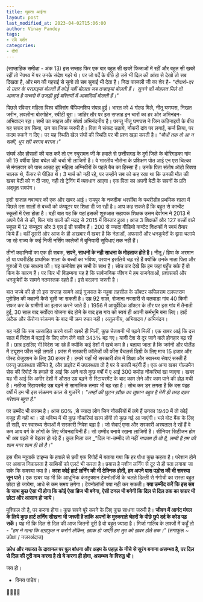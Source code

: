 ```yaml
---
title: घूमता आईना
layout: post
last_modified_at: 2023-04-02T15:06:00
author: Vinay Pandey
tags:
- रवि दर्शन
categories:
- दीर्घ
---
```

(साप्ताहिक समीक्षा - अंक 13)
इस सप्ताह फिर एक बार बहुत सी खबरें फिजाओं में रहीं और बहुत सी खबरें रहीं तो नेपथ्य में पर उनके संदेश गहरे थे। पर जो पर्दे के पीछे हो उसे भी दिल की आंख से देखो तो सब दिखता है, और मन की गहराई से सुनो तो सब सुनाई भी देता है। निदा फाजली जी का शेर है-
*"दीवारो-दर से उतर के परछाइयां बोलती हैं*
*कोई नहीं बोलता जब तन्हाइयां बोलती हैं।* 
*सुनने की मोहलत मिले तो आवाज है पत्थरो में* 
*उजड़ी हुई बस्तियों में आबादियाँ बोलती हैं।"*

पिछले रविवार महिला विश्व बॉक्सिंग चैंपियनशिप संपन्न हुई। भारत को 4 गोल्ड मिले, नीतू घणघस, निखत जरीन, लवलीना बोरगोहेन,  स्वीटी बूरा। जाहिर तौर पर इस सप्ताह इन चारों का हर ओर अभिनंदन- अभिवादन रहा। सभी का साहस और संघर्ष अभिनंदनीय है। परन्तु नीतू घणघस ने जिन कठिनाइयों के बीच यह सफर तय किया, उन का जिक्र जरुरी है। पिता ने संकट उठाये, नौकरी दांव पर लगाई, कर्ज लिया, पर कदम रुकने न दिए। पर यह स्थिति खेल संघों की स्थिति पर भी प्रश्न खड़ा करती है। *"पौधों तक वो आ न सकी, धूप रही बरगद बरगद।"*

संघर्ष और हौसलों की बात करें तो एन रघुरामन जी के हवाले से छत्तीसगढ के दुर्ग जिले के बोरिगड़का गांव की 19 वर्षीया हिषा बघेल की चर्चा भी लाजिमी है। वे भारतीय नौसेना के प्रशिक्षण पोत आई एन एस चिल्का से मंगलवार को पास आउट हुए महिला अग्निवीरों के पहले बैच का हिस्सा हैं। उनके पिता संतोष ऑटो रिक्शा चालक थे, कैंसर से पीड़ित थे। 3 मार्च को नही रहे, पर उन्होंने सब को कह रखा था कि उनकी मौत की खबर बेटी को न दी जाए, नही तो ट्रेनिंग में व्यवधान आएगा। एक पिता का अपनी बेटी के सपनों के प्रति अद्भुत समर्पण। 

इसी सप्ताह नवाचार की एक और खबर आई। रायपुर के नजदीक धरसींवा के पथरीडीह प्रथमिक शाला में पिछले दस सालों से बच्चों को कंप्यूटर पर शिक्षा दी जा रही है। आप कह सकते हैं कि बहुत से कान्वेंट स्कूलों में ऐसा होता है। बड़ी बात यह कि यहां इसकी शुरुआत सहायक शिक्षक उत्तम देवांगन ने 2013 में अपने पैसे से की, फिर गांव वालों की मदद से 2015 में विस्तार हुआ। आज 3 शिक्षकों और 127 बच्चों वाले स्कूल में 12 कंप्यूटर और 3 एल ई डी स्क्रीन हैं। 200 से ज्यादा वीडियो कन्टेंट शिक्षकों ने स्वयं तैयार किये हैं। वहीं दूसरी ओर आज के ही अखबार में खबर है कि नेताओं,  अफसरों और धनकुबेरों के द्वारा चलाये जा रहे राज्य के कई निजी नर्सिंग कालेजों में बुनियादी सुविधाएं तक नही हैं। 

तीनों कहानियों का एक ही सबक, **सपने, साधनों के नही साधना के मोहताज होते है।**  नीतू / हिषा के अरमान हों या पथरीडीह प्राथमिक शाला के बच्चों का भविष्य, परवान इसलिये चढ़ रहें हैं क्योंकि उनके माता पिता और गुरुओं ने एक साधना की। यह कमोबेश हम सभी के साथ है। सोच कर देखें कि हम जहां पहुँच सके हैं वो किन के कारण हैं। पर फिर भी विडम्बना यह है कि सार्वजनिक जीवन मे हम राजनेताओं, प्रशासकों और धनकुबेरों के सामने नतमस्तक रहते हैं। इसे बदलना जरूरी है। 

बात जज्बे की हो तो इस सप्ताह सामने आई गुजरात के महुवा तहसील के डॉक्टर कपिलराम दलपतराम पुरोहित की कहानी कैसे भूली जा सकती है। उम्र 92 साल, रोजाना नवसारी से वलवाड़ा गांव 40 किमी सफर कर के ग्रामीणों का इलाज करने जाते हैं। 1956 में आयुर्वेदिक डॉक्टर के तौर पर इस गांव में तैनाती हुई, 30 साल बाद सर्वोदय योजना बंद होने के बाद इस गांव को स्वयं ही अपनी कर्मभूमि बना लिए। हार्ट अटैक और कॅरोना संक्रमण के बाद भी क्रम रुका नही।  अतुलनीय, अभिवादन / अभिनंदन। 

यह नही कि सब उत्साहित करने वाली खबरें ही मिलीं, कुछ चेतावनी भी पढ़ने मिलीं। एक खबर आई कि दस साल में विदेश में पढ़ाई के लिए लोन लेने वाले 343% बढ़ गए। यानी  देश से दूर जाने वाले होनहार बढ़ रहें हैं। छात्र इसलिए भी विदेश जा रहे हैं क्योंकि कई देशों में खर्च कम है। बताया जाता है कि जर्मनी और पोलैंड में ट्यूशन फीस नही लगती। फ्रांस में सरकारी कॉलेजों की फीस बैचलर्स डिग्री के लिए मात्र 15 हजार और पोस्ट ग्रेजुएशन के लिए 30 हजार है। हमारे यहाँ भी सरकारी क्षेत्र में शिक्षा और स्वास्थ्य सेवाएं सस्ती हैं परन्तु उपलब्धता सीमित है, और प्राइवेट में उपलब्धता तो है पर ये काफी महंगी हैं। एक अन्य खबर गोल्डमैन सेस की रिपोर्ट के हवाले से आई कि आने वाले कुछ वर्षों में ए आई 300 करोड़ नौकरियां खा जाएगा। खबर यह भी आई कि अमीर देशों में औसत उम्र बढ़ने से रिटायरमेंट के बाद काम लेने और काम पाने की होड़ मची है। नतीजा रिटायरमेंट उम्र बढ़ने से सामाजिक तनाव भी बढ़ रहा है। सोच कर डर लगता है कि दस पंद्रह वर्षों में हम भी इस संक्रमण काल से गुजरेंगे। 
*"लम्हों की घुटन*
*ख़ौफ़ का तूफ़ान बहुत है*
*मेरी ही तरह*
*वक़्त परेशान बहुत है."*

पर उम्मीद भी कायम है। आज 60% ,से ज्यादा लोग जिन नौकरियों में लगे हैं उनका 1940 में तो कोई वजूद ही नही था। सो भविष्य में भी कुछ नौकरियां खत्म होंगी तो कुछ नई आ जाएंगी। भले वोट बैंक के लिए ही सही, पर स्वास्थ्य सेवाओं में सरकारी निवेश बढ़ा है। जो सेवाएं एम्स और सरकारी अस्पताल दे रहें हैं वे कम आय वर्ग के लोगों के लिए जीवनदायिनी हैं। सो उम्मीद बनाये रखना लाजिमी है। सीनियर सिटीजन होम भी अब पहले से बेहतर हो रहे हैं। कुल मिला कर
_"दिल ना-उम्मीद तो नहीं
*नाकाम ही तो है,*
*लम्बी है ग़म की शाम*
*मगर शाम ही तो है।"*
 
इस बीच न्यूयार्क टाइम्स के हवाले से छपी एक रिपोर्ट में बताया गया कि हर पौधा कुछ कहता है। परेशान होने पर आवाज निकालता है साथियों को एलर्ट भी करता है। प्रयास है मशीन लर्निंग से दूर से ही पता लगाया जा सके कि समस्या क्या है। **काश कोई हार्ट लर्निंग की भी टेक्निक होती, हम अपने पास पड़ोस की भी समस्या सुन पाते।** एक खबर यह भी कि आधुनिक कंस्ट्रक्शन टेक्नोलॉजी के चलते दिल्ली से गंगोत्री का रास्ता बहुत छोटा हो जायेगा, आधे से कम समय लगेगा। टेक्नोलॉजी क्या नही कर सकती।  **क्या उम्मीद करें कि इस सब के साथ कुछ ऐसा भी होगा कि कोई ऐसा ब्रिज भी बनेगा, ऐसी टनल भी बनेगी कि दिल से दिल तक का सफर भी छोटा और आसान हो जाये।**

मुश्किल तो है, पर करना होगा। कुछ सपने पूरे करने के लिए कुछ साधना जरुरी है। **जीवन में आनंद मंगल के लिये कुछ हार्ट लर्निंग सीखना भी जरूरी है ताकि अपनों के मुस्कराते चेहरों के पीछे छुपे दर्द के कोड पढ़ सकें।** यह भी कि दिल से दिल की आज जितनी दूरी है वो बहुत ज्यादा है। मिर्जा गालिब के लफ्जों में कहूँ तो -
*"हम ने माना कि तग़ाफ़ुल न करोगे लेकिन,*
*ख़ाक हो जाएँगे हम तुम को ख़बर होते तक।"*
(तगाफुल ~ उपेक्षा / नजरअंदाज)

**क्रोध और नफरत के दावानल पर पुल बांधना और अहम के पहाड़ के नीचे से सुरंग बनाना असम्भव है, पर दिल से दिल की दूरी कम करना है तो ये करना ही होगा, असम्भव के विरुद्ध भी।**

जय हो।

- विनय पांडेय।

🙏🌷🌷🙏


